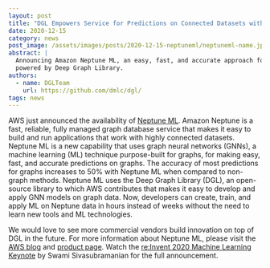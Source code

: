 ```yaml
---
layout: post
title: "DGL Empowers Service for Predictions on Connected Datasets with Graph Neural Networks"
date: 2020-12-15
category: news
post_image: /assets/images/posts/2020-12-15-neptuneml/neptuneml-name.jpg
abstract: |
  Announcing Amazon Neptune ML, an easy, fast, and accurate approach for predictions on graphs
  powered by Deep Graph Library.
authors:
  - name: DGLTeam
    url: https://github.com/dmlc/dgl/
tags: news
---
```


AWS just announced the availability of [Neptune ML](http://aws.amazon.com/neptune/machine-learning/).
Amazon Neptune is a fast,
reliable, fully managed graph database service that makes it easy to build and
run applications that work with highly connected datasets. Neptune ML is a new
capability that uses graph neural networks (GNNs), a machine learning (ML)
technique purpose-built for graphs, for making easy, fast, and accurate
predictions on graphs. The accuracy of most predictions for graphs increases to
50% with Neptune ML when compared to non-graph methods. Neptune ML uses the
Deep Graph Library (DGL), an open-source library to which AWS contributes that
makes it easy to develop and apply GNN models on graph data. Now, developers
can create, train, and apply ML on Neptune data in hours instead of weeks
without the need to learn new tools and ML technologies.

We would love to see more commercial vendors build innovation on top of DGL in
the future. For more information about Neptune ML, please visit the [AWS blog](https://aws.amazon.com/blogs/database/announcing-amazon-neptune-ml-easy-fast-and-accurate-predictions-on-graphs/)
and [product page](https://aws.amazon.com/neptune/machine-learning/). Watch the
[re:Invent 2020 Machine Learning Keynote](https://reinvent.awsevents.com/keynotes/)
by Swami Sivasubramanian for the full announcement.
